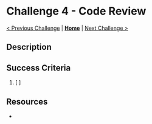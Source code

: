 # Challenge 4 - Code Review

[< Previous Challenge](./challenge3.md) | **[Home](./introduction.md)** | [Next Challenge >](./challenge5.md)

## Description
<!-- Replace with brief description of the challenge. -->

## Success Criteria
1. [ ] <!-- Replace with success criterion to advanced to next challenge. -->

## Resources
-  <!-- Replace with relevant resources to guide hackers. -->
